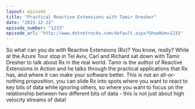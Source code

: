 ```yaml
---
layout: episode
title: "Practical Reactive Extensions with Tamir Dresher"
date: "2015-12-22"
episode_number: "1233"
episode_url: "http://www.dotnetrocks.com/default.aspx?ShowNum=1233"
---
```


So what can you do with Reactive Extensions (Rx)? You know, really? While at the Azure Tour stop in Tel Aviv, Carl and Richard sat down with Tamir Dresher to talk about Rx in the real world. Tamir is the author of Reactive Extensions in Action and he talks through the practical applications that Rx has, and where it can make your software better. This is not an all-or-nothing proposition, you can slide Rx into spots where you want to react to key bits of data while ignoring others, so where you want to focus on the relationship between two different bits of data - this is not just about high velocity streams of data!
